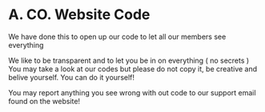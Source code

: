 # A. CO. Website Code
We have done this to open up our code to let all our members see everything

We like to be transparent and to let you be in on everything ( no secrets )
You may take a look at our codes but please do not copy it, be creative and
belive yourself. You can do it yourself!

You may report anything you see wrong with out code to our support email found on the website!



